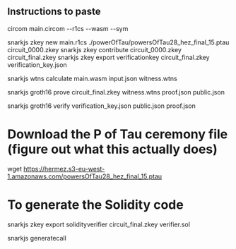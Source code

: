 ## Instructions to paste

circom main.circom --r1cs --wasm --sym

snarkjs zkey new main.r1cs ./powerOfTau/powersOfTau28_hez_final_15.ptau circuit_0000.zkey
snarkjs zkey contribute circuit_0000.zkey circuit_final.zkey
snarkjs zkey export verificationkey circuit_final.zkey verification_key.json

snarkjs wtns calculate main.wasm input.json witness.wtns

snarkjs groth16 prove circuit_final.zkey witness.wtns proof.json public.json

snarkjs groth16 verify verification_key.json public.json proof.json

# Download the P of Tau ceremony file (figure out what this actually does)

wget https://hermez.s3-eu-west-1.amazonaws.com/powersOfTau28_hez_final_15.ptau

# To generate the Solidity code

snarkjs zkey export solidityverifier circuit_final.zkey verifier.sol

 <!-- To generate parameters of the call -->

snarkjs generatecall
